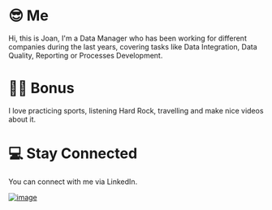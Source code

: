 # 😎 Me

Hi, this is Joan, I'm a Data Manager who has been working for different companies during the last years, covering tasks like Data Integration, Data Quality, Reporting or Processes Development.

# 🚴‍♂️ Bonus

I love practicing sports, listening Hard Rock, travelling and make nice videos about it.

# 💻 Stay Connected

You can connect with me via LinkedIn.

[![image](https://github.com/user-attachments/assets/68ad3970-fc97-4ce8-b5a7-6273dd385d53)](https://www.linkedin.com/in/joan-albert-garc%C3%ADa-delgado-43616ba3/)
